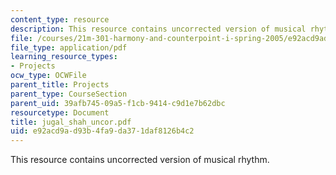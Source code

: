 ```yaml
---
content_type: resource
description: This resource contains uncorrected version of musical rhythm.
file: /courses/21m-301-harmony-and-counterpoint-i-spring-2005/e92acd9ad93b4fa9da371daf8126b4c2_jugal_shah_uncor.pdf
file_type: application/pdf
learning_resource_types:
- Projects
ocw_type: OCWFile
parent_title: Projects
parent_type: CourseSection
parent_uid: 39afb745-09a5-f1cb-9414-c9d1e7b62dbc
resourcetype: Document
title: jugal_shah_uncor.pdf
uid: e92acd9a-d93b-4fa9-da37-1daf8126b4c2
---
```

This resource contains uncorrected version of musical rhythm.

